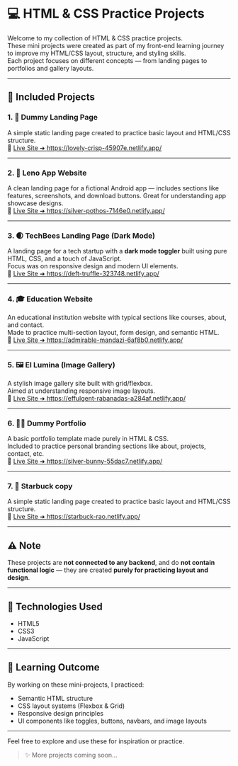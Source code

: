 # 💻 HTML & CSS Practice Projects

Welcome to my collection of HTML & CSS practice projects.  
These mini projects were created as part of my front-end learning journey to improve my HTML/CSS layout, structure, and styling skills.  
Each project focuses on different concepts — from landing pages to portfolios and gallery layouts.

---

## 📁 Included Projects

### 1. 🚀 Dummy Landing Page

A simple static landing page created to practice basic layout and HTML/CSS structure.  
🔗 <a href="https://lovely-crisp-45907e.netlify.app/" target="_blank" rel="noopener noreferrer">Live Site ➜ https://lovely-crisp-45907e.netlify.app/</a>

---

### 2. 📱 Leno App Website

A clean landing page for a fictional Android app — includes sections like features, screenshots, and download buttons. Great for understanding app showcase designs.  
🔗 <a href="https://silver-pothos-7146e0.netlify.app/" target="_blank" rel="noopener noreferrer">Live Site ➜ https://silver-pothos-7146e0.netlify.app/</a>

---

### 3. 🌒 TechBees Landing Page (Dark Mode)

A landing page for a tech startup with a **dark mode toggler** built using pure HTML, CSS, and a touch of JavaScript.  
Focus was on responsive design and modern UI elements.  
🔗 <a href="https://deft-truffle-323748.netlify.app/" target="_blank" rel="noopener noreferrer">Live Site ➜ https://deft-truffle-323748.netlify.app/</a>

---

### 4. 🎓 Education Website

An educational institution website with typical sections like courses, about, and contact.  
Made to practice multi-section layout, form design, and semantic HTML.  
🔗 <a href="https://admirable-mandazi-6af8b0.netlify.app/" target="_blank" rel="noopener noreferrer">Live Site ➜ https://admirable-mandazi-6af8b0.netlify.app/</a>

---

### 5. 🖼️ El Lumina (Image Gallery)

A stylish image gallery site built with grid/flexbox.  
Aimed at understanding responsive image layouts.  
🔗 <a href="https://effulgent-rabanadas-a284af.netlify.app/" target="_blank" rel="noopener noreferrer">Live Site ➜ https://effulgent-rabanadas-a284af.netlify.app/</a>

---

### 6. 🙋‍♂️ Dummy Portfolio

A basic portfolio template made purely in HTML & CSS.  
Included to practice personal branding sections like about, projects, contact, etc.  
🔗 <a href="https://silver-bunny-55dac7.netlify.app/" target="_blank" rel="noopener noreferrer">Live Site ➜ https://silver-bunny-55dac7.netlify.app/</a>

---

### 7. 🚀 Starbuck copy

A simple static landing page created to practice basic layout and HTML/CSS structure.  
🔗 <a href="https://starbuck-rao.netlify.app/" target="_blank" rel="noopener noreferrer">Live Site ➜ https://starbuck-rao.netlify.app/</a>

---

## ⚠️ Note

These projects are **not connected to any backend**, and do **not contain functional logic** — they are created **purely for practicing layout and design**.

---

## 🔧 Technologies Used

- HTML5
- CSS3
- JavaScript

---

## 🧠 Learning Outcome

By working on these mini-projects, I practiced:

- Semantic HTML structure
- CSS layout systems (Flexbox & Grid)
- Responsive design principles
- UI components like toggles, buttons, navbars, and image layouts

---

Feel free to explore and use these for inspiration or practice.

> ✨ More projects coming soon...
